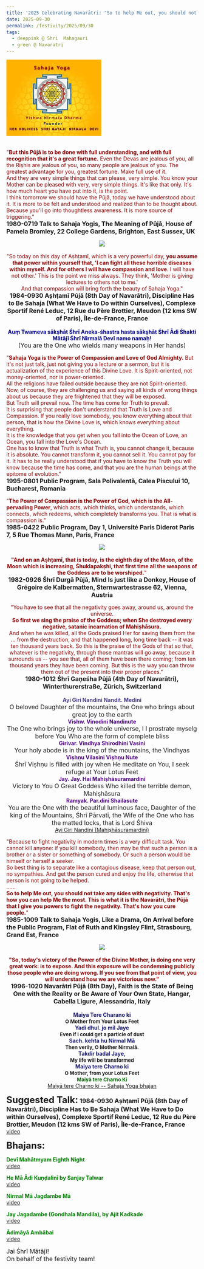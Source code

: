 ```yaml
---
title: '2025 Celebrating Navarātri: "So to help Me out, you should not take any sides with negativity. That&#8217;s how you can help Me the most." '
date: 2025-09-30
permalink: /festivity/2025/09/30
tags:
  - deeppink @ Shri  Mahagauri
  - green @ Navaratri
---
```


<div style="text-align: left"><img src="/images/image1.png" width="250" /></div><br>

<p>
<font color="DarkRed">"<b>But this Pūjā is to be done with full understanding, and with full recognition that it's a great fortune.</b> Even the Devas are jealous of you, all the Ṛiṣhis are jealous of you, so many people are jealous of you. The greatest advantage for you, greatest fortune. Make full use of it.<br>
And they are very simple things that can please, very simple. You know your Mother can be pleased with very, very simple things. It's like that only. It's how much heart you have put into it, is the point.<br>
I think tomorrow we should have the Pūjā, today we have understood about it. It is more to be felt and understood and realized than to be thought about. Because you'll go into thoughtless awareness. It is more source of triggering."</font><br>
<font size="+0"><b>1980-0719 Talk to Sahaja Yogis, The Meaning of Pūjā, House of Pamela Bromley, 22 College Gardens, Brighton, East Sussex, UK</b></font>
</p>

<div style="text-align: center"><img src="https://pub-1e517d8c73a64c9c82977d676b1fff72.r2.dev/FT0190.png" /></div>

<p style="text-align:center;">
<font color="DarkRed">"So today on this day of Aṣhṭamī, which is a very powerful day, <b>you assume that power within yourself that, 'I can fight all these horrible diseases within myself. And for others I will have compassion and love</b>. I will have not other.' This is the point we miss always. They think, 'Mother is giving lectures to others not to me.'<br>
And that compassion will bring forth the beauty of Sahaja Yoga."</font><br>
<font size="+0"><b>1984-0930 Aṣhṭamī Pūjā (8th Day of Navarātri), Discipline Has to Be Sahaja (What We Have to Do within Ourselves), Complexe Sportif René Leduc, 12 Rue du Père Brottier, Meudon (12 kms SW of Paris), Île-de-France, France</b></font><br>
<br>
<font color="DarkBlue"><b>Auṃ Twameva sākṣhāt Śhrī Aneka-śhastra hasta sākṣhāt Śhrī Ādi Śhakti Mātājī Śhrī Nirmalā Devī namo namaḥ!</b></font><br>
<font size="+0">(You are the One who wields many weapons in Her hands)</font>
</p>

<p>
<font color="DarkRed">"<b>Sahaja Yoga is the Power of Compassion and Love of God Almighty.</b> But it's not just talk, just not giving you a lecture or a sermon, but it is actualization of the experience of this Divine Love. It is Spirit-oriented, not money-oriented, nor is power-oriented.<br> 
All the religions have failed outside because they are not Spirit-oriented. Now, of course, they are challenging us and saying all kinds of wrong things about us because they are frightened that they will be exposed.<br>
But Truth will prevail now. The time has come for Truth to prevail.<br>
It is surprising that people don't understand that Truth is Love and Compassion. If you really love somebody, you know everything about that person, that is how the Divine Love is, which knows everything about everything.<br>
It is the knowledge that you get when you fall into the Ocean of Love, an Ocean, you fall into the Love's Ocean.<br>
One has to know that Truth is what Truth is, you cannot change it, because it is absolute. You cannot transform it, you cannot sell it. You cannot pay for it. It has to be really understood that if you have to know the Truth you will know because the time has come, and that you are the human beings at the epitome of evolution."</font><br>
<font size="+0"><b>1995-0801 Public Program, Sala Polivalentă, Calea Piscului 10, Bucharest, Romania</b></font>
</p>

<p>
<font color="DarkRed">"<b>The Power of Compassion is the Power of God, which is the All-pervading Power</b>, which acts, which thinks, which understands, which connects, which redeems, which completely transforms you. That is what is compassion is."</font><br>
<font size="+0"><b>1985-0422 Public Program, Day 1, Université Paris Diderot Paris 7, 5 Rue Thomas Mann, Paris, France</b></font>
</p>

<div style="text-align: center"><img src="https://pub-1e517d8c73a64c9c82977d676b1fff72.r2.dev/FT0191.png" /></div>

<p style="text-align:center;">
<font color="DarkRed"><b>"And on an Aṣhṭamī, that is today, is the eighth day of the Moon, of the Moon which is increasing, Śhuklapakṣhi, that first time all the weapons of the Goddess are to be worshiped.</b>"</font><br>
<font size="+0"><b>1982-0926 Śhrī Durgā Pūjā, Mind Is just like a Donkey, House of Grégoire de Kalbermatten, Sternwartestrasse 62, Vienna, Austria</b></font>
</p>

<p style=" text-align:center;">
<font color="DarkRed">"You have to see that all the negativity goes away, around us, around the universe.<br>
<b>So first we sing the praise of the Goddess; when She destroyed every negative, satanic incarnation of Mahiṣhāsura.</b><br> 
And when he was killed, all the Gods praised Her for saving them from the ... from the destruction, and that happened long, long time back -- it was ten thousand years back. So this is the praise of the Gods of that so that, whatever is the negativity, through those mantras will go away, because it surrounds us -- you see that, all of them have been there coming; from ten thousand years they have been coming. But this is the way you can throw them out of the present into their proper places."</font><br>
<font size="+0"><b>1980-1012 Śhrī Gaṇeśha Pūjā (4th Day of Navarātri), Winterthurerstraße, Zürich, Switzerland</b></font><br>
<br>
<font color="DarkSlateBlue"><b>Ayi Giri Nandini Nandit. Medini</b></font><br>
<font size="+0">O beloved Daughter of the mountains, the One who brings about great joy to the earth</font><br>
<font color="Indigo"><b>Vishw. Vinodini Nandinute</b></font><br>
<font size="+0">The One who brings joy to the whole universe, I I prostrate myselg before You Who are the form of complete bliss</font><br>
<font color="Indigo"><b>Girivar. Vindhya Shirodhini Vasini</b></font><br>
<font size="+0">Your holy abode is in the king of the mountains, the Vindhyas</font><br>
<font color="Indigo"><b>Viṣhṇu Vilasini Viṣhṇu Nute</b></font><br>
<font size="+0">Śhrī Viṣhṇu is filled with joy when He meditate on You, I seek refuge at Your Lotus Feet</font><br>
<font color="Indigo"><b>Jay. Jay. Hai Mahiṣhāsuramardinī</b></font><br>
<font size="+0">Victory to You O Great Goddess
Who killed the terrible demon, Mahiṣhāsura</font><br>
<font color="Indigo"><b>Ramyak. Par.dini Shailasute</b></font><br>
<font size="+0">You are the One with the beautiful luminous face, Daughter of the king of the Mountains,
Śhrī Pārvatī, the Wife of the One who has the matted locks, that is Lord Śhiva</font><br>
<a href="https://youtu.be/lAojYxfnKMs">Ayi Giri Nandini (Mahiṣhāsuramardinī)</a>
</p>

<p>
<font color="DarkRed">"Because to fight negativity in modern times is a very difficult task. You cannot kill anyone: if you kill somebody, then may be that such a person is a brother or a sister or something of somebody. Or such a person would be himself or herself a seeker.<br>
So best thing is to separate like a contagious disease, keep that person out, no sympathies. And get the person cured and enjoy the life, otherwise that person is not going to be helped.<br>
......<br>
<b>So to help Me out, you should not take any sides with negativity. That's how you can help Me the most. This is what it is the Navarātri, the Pūjā that I give you powers to fight the negativity. That's how you cure people.</b>"</font><br>
<font size="+0"><b>1985-1009 Talk to Sahaja Yogis, Like a Drama, On Arrival before the Public Program, Flat of Ruth and Kingsley Flint, Strasbourg, Grand Est, France</b></font>
</p>

<div style="text-align: center"><img src="https://pub-1e517d8c73a64c9c82977d676b1fff72.r2.dev/FT0192.png" /></div>

<p style="text-align:center;">
<font color="DarkRed"><b>"So, today's victory of the Power of the Divine Mother, is doing one very great work: is to expose. And this exposure will be condemning publicly those people who are doing wrong. If you see from that point of view, you will understand how we are victorious now."</b></font><br>
<font size="+0"><b>1996-1020 Navarātri Pūjā (8th Day), Faith is the State of Being One with the Reality or Be Aware of Your Own State, Hangar, Cabella Ligure, Alessandria, Italy</b></font><br>
<br>
<font color="MidNightBlue"><b>Maiya Tere Charano ki</b></font><br>
<font size="-1"><b>O Mother from Your Lotus Feet</b></font><br>
<font color="MidNightBlue"><b>Yadi dhul. jo mil Jaye</b></font><br>
<font size="-1"><b>Even if I could get a particle of dust</b></font><br>
<font color="MidNightBlue"><b>Sach. kehta hu Nirmal Mā</b></font><br>
<font size="-1"><b>Then verily, O Mother Nirmalā.</b></font><br>
<font color="MidNightBlue"><b>Takdir badal Jaye,</b></font><br>
<font size="-1"><b>My life will be transformed</b></font><br>
<font color="MidNightBlue"><b>Maiya tere Charno ki</b></font><br>
<font size="-1"><b>O Mother, from your Lotus Feet</b></font><br>  
<font size="-1"><font color="DarkGreen"><b>Maiyā tere Charno Ki</b></font></font><br>
<a href="https://www.youtube.com/watch?v=0OlxRe8pbEs">Maiyā tere Charno kí -- Sahaja Yoga bhajan</a>
</p>

<font size="+2"><b>Suggested Talk:</b></font> 
<font size="+0"><b>1984-0930 Aṣhṭamī Pūjā (8th Day of Navarātri), Discipline Has to Be Sahaja (What We Have to Do within Ourselves), Complexe Sportif René Leduc, 12 Rue du Père Brottier, Meudon (12 kms SW of Paris), Île-de-France, France</b></font>
<a href=""> video</a><br>

<font size="+2"><b>Bhajans:</b></font>

<p>
<font color="green"><b>Devī Mahātmyam Eighth Night</b></font><br>
<a href="https://seven-teams.github.io/Videos_Links.html">video</a> 
</p>

<p>
<font color="green"><b>He Mā Ādi Kuṇḍalinī by Sanjay Talwar</b></font><br>
<a href="https://seven-teams.github.io/Videos_Links.html">video</a> 
</p>

<p>
<font color="green"><b>Nirmal Mā Jagdambe Mā</b></font><br>
<a href="https://seven-teams.github.io/Videos_Links.html">video</a> 
</p>

<p>
<font color="green"><b>Jay Jagadambe (Gondhala Mandila), by Ajit Kadkade</b></font><br>
<a href="https://seven-teams.github.io/Videos_Links.html">video</a> 
</p>

<p>
<font color="green"><b>Ādimāyā Ambābai</b></font><br>
<a href="https://seven-teams.github.io/Videos_Links.html">video</a> 
</p>

<p>
<font size="+0">Jai Śhrī Mātājī!<br>
On behalf of the festivity team!</font>
</p>